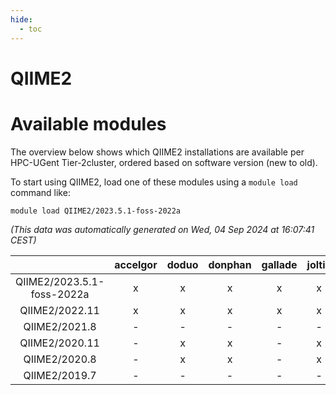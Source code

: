 ```yaml
---
hide:
  - toc
---
```


QIIME2
======

# Available modules


The overview below shows which QIIME2 installations are available per HPC-UGent Tier-2cluster, ordered based on software version (new to old).

To start using QIIME2, load one of these modules using a `module load` command like:

```shell
module load QIIME2/2023.5.1-foss-2022a
```

*(This data was automatically generated on Wed, 04 Sep 2024 at 16:07:41 CEST)*  

| |accelgor|doduo|donphan|gallade|joltik|shinx|skitty|
| :---: | :---: | :---: | :---: | :---: | :---: | :---: | :---: |
|QIIME2/2023.5.1-foss-2022a|x|x|x|x|x|-|x|
|QIIME2/2022.11|x|x|x|x|x|-|x|
|QIIME2/2021.8|-|-|-|-|-|-|x|
|QIIME2/2020.11|-|x|x|-|x|-|x|
|QIIME2/2020.8|-|x|x|-|x|-|x|
|QIIME2/2019.7|-|-|-|-|-|-|x|
